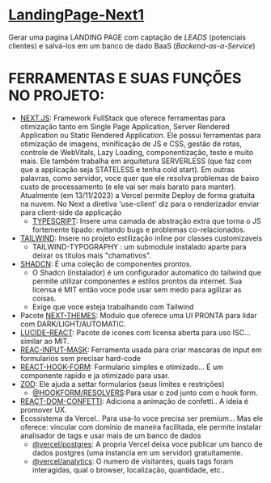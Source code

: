 # [LandingPage-Next1](https://www.youtube.com/watch?v=hJTPDo8JlMc&t=4024s)
   Gerar uma pagina LANDING PAGE com captação de *LEADS* (potenciais clientes) e salvá-los em um banco de dado BaaS (*Backend-as-a-Service*)

# FERRAMENTAS E SUAS FUNÇÕES NO PROJETO:
 - [NEXT.JS](https://nextjs.org/): Framework FullStack que oferece ferramentas para otimização tanto em Single Page Application, Server Rendered Application ou Static Rendered Application. Ele possui ferramentas para otimização de imagens, minificação de JS e CSS, gestão de rotas, controle de WebVitals, Lazy Loading, componentização, teste e muito mais. Ele também trabalha em arquitetura SERVERLESS (que faz com que a applicação seja STATELESS e tenha cold start). Em outras palavras, como servidor, voce quer que ele resolva problemas de baixo custo de processamento (e ele vai ser mais barato para manter). Atualmente (em 13/11/2023) a Vercel permite Deploy de forma gratuita na nuvem. No Next a diretiva 'use-client' diz para o renderizador enviar para client-side da applicação
    - [TYPESCRIPT](https://www.typescriptlang.org/): Insere uma camada de abstração extra que torna o JS fortemente tipado: evitando bugs e problemas co-relacionados.
 - [TAILWIND](https://tailwindcss.com/): Insere no projeto estilização inline por classes customizaveis
   - TAILWIND-TYPOGRAPHY : um submodule instalado aparte para deixar os titulos mais "chamativos".
 - [SHADCN](https://ui.shadcn.com/docs): É uma coleção de componentes prontos.
    - O Shadcn (instalador) é um configurador automatico do tailwind que permite utilizar componentes e estilos prontos da internet. Sua licensa é MIT então voce pode usar sem medo para agilizar as coisas.
    - Exige que voce esteja trabalhando com Tailwind
 - Pacote [NEXT-THEMES](https://github.com/pacocoursey/next-themes): Modulo que oferece uma UI PRONTA para lidar com DARK/LIGHT/AUTOMATIC.
 - [LUCIDE-REACT](https://lucide.dev/): Pacote de icones com licensa aberta para uso ISC... similar ao MIT.
 - [REAC-INPUT-MASK](https://github.com/sanniassin/react-input-mask): Ferramenta usada para criar mascaras de input em formularios sem precisar hard-code
 - [REACT-HOOK-FORM](https://react-hook-form.com/): Formulario simples e otimizado... É um componente rapido e ja otimizado para usar.
 - [ZOD](https://zod.dev/): Ele ajuda a settar formularios (seus limites e restrições)
   - [@HOOKFORM/RESOLVERS](https://www.npmjs.com/package/@hookform/resolvers):Para usar o zod junto com o hook form.
 - [REACT-DOM-CONFETTI](https://daniel-lundin.github.io/react-dom-confetti/): Adiciona a animação de confetti.. A ideia é promover UX.
 - Ecossistema da Vercel.. Para usa-lo voce precisa ser premium... Mas ele oferece: vincular com dominio de maneira facilitada, ele permite instalar analisador de tags e usar mais de um banco de dados
   - [@vercel/postgres](https://vercel.com/docs/storage/vercel-postgres): A propria Vercel deixa voce publicar um banco de dados postgres (uma instancia em um servidor) gratuitamente.
   - [@vercel/analytics](https://vercel.com/docs/analytics): O numero de visitantes, quais tags foram interagidas, qual o browser, localização, quantidade, etc..